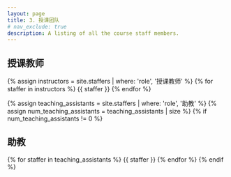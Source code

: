 ```yaml
---
layout: page
title: 3. 授课团队
# nav_exclude: true
description: A listing of all the course staff members.
---
```


<!-- # Staff

Staff information is stored in the `_staffers` directory and rendered according to the layout file, `_layouts/staffer.html`. -->

## 授课教师

{% assign instructors = site.staffers | where: 'role', '授课教师' %}
{% for staffer in instructors %}
{{ staffer }}
{% endfor %}

{% assign teaching_assistants = site.staffers | where: 'role', '助教' %}
{% assign num_teaching_assistants = teaching_assistants | size %}
{% if num_teaching_assistants != 0 %}
## 助教

{% for staffer in teaching_assistants %}
{{ staffer }}
{% endfor %}
{% endif %}
